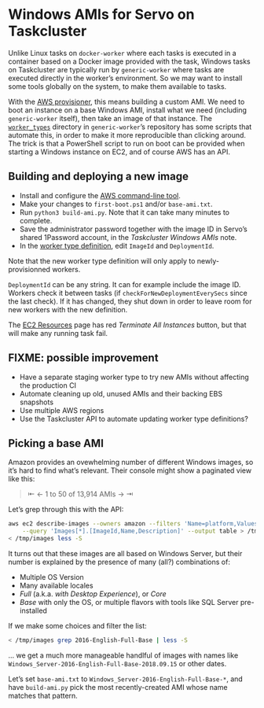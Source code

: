 # Windows AMIs for Servo on Taskcluster

Unlike Linux tasks on `docker-worker` where each tasks is executed in a container
based on a Docker image provided with the task,
Windows tasks on Taskcluster are typically run by `generic-worker`
where tasks are executed directly in the worker’s environment.
So we may want to install some tools globally on the system, to make them available to tasks.

With the [AWS provisioner], this means building a custom AMI.
We need to boot an instance on a base Windows AMI,
install what we need (including `generic-worker` itself),
then take an image of that instance.
The [`worker_types`] directory in `generic-worker`’s repository
has some scripts that automate this,
in order to make it more reproducible than clicking around.
The trick is that a PowerShell script to run on boot can be provided
when starting a Windows instance on EC2, and of course AWS has an API.

[AWS provisioner]: https://docs.taskcluster.net/docs/reference/integrations/aws-provisioner/references/api
[`worker_types`]: https://github.com/taskcluster/generic-worker/blob/master/worker_types/


## Building and deploying a new image

* Install and configure the [AWS command-line tool].
* Make your changes to `first-boot.ps1` and/or `base-ami.txt`.
* Run `python3 build-ami.py`. Note that it can take many minutes to complete.
* Save the administrator password together with the image ID
  in Servo’s shared 1Password account, in the *Taskcluster Windows AMIs* note.
* In the [worker type definition], edit `ImageId` and `DeploymentId`.

Note that the new worker type definition will only apply to newly-provisionned workers.

`DeploymentId` can be any string. It can for example include the image ID.
Workers check it between tasks (if `checkForNewDeploymentEverySecs` since the last check).
If it has changed, they shut down in order to leave room for new workers with the new definition.

The [EC2 Resources] page has red *Terminate All Instances* button,
but that will make any running task fail.

[AWS command-line tool]: https://docs.aws.amazon.com/cli/latest/userguide/cli-chap-welcome.html
[worker type definition]: https://tools.taskcluster.net/aws-provisioner/servo-win2016/edit
[EC2 Resources]: https://tools.taskcluster.net/aws-provisioner/servo-win2016/resources


## FIXME: possible improvement

* Have a separate staging worker type to try new AMIs without affecting the production CI
* Automate cleaning up old, unused AMIs and their backing EBS snapshots
* Use multiple AWS regions
* Use the Taskcluster API to automate updating worker type definitions?


## Picking a base AMI

Amazon provides an ovewhelming number of different Windows images,
so it’s hard to find what’s relevant.
Their console might show a paginated view like this:

> ⇤ ← 1 to 50 of 13,914 AMIs → ⇥

Let’s grep through this with the API:

```sh
aws ec2 describe-images --owners amazon --filters 'Name=platform,Values=windows' \
    --query 'Images[*].[ImageId,Name,Description]' --output table > /tmp/images
< /tmp/images less -S
```

It turns out that these images are all based on Windows Server,
but their number is explained by the presence of many (all?) combinations of:

* Multiple OS Version
* Many available locales
* *Full* (a.k.a. *with Desktop Experience*), or *Core*
* *Base* with only the OS, or multiple flavors with tools like SQL Server pre-installed

If we make some choices and filter the list:

```sh
< /tmp/images grep 2016-English-Full-Base | less -S
```

… we get a much more manageable handlful of images with names like
`Windows_Server-2016-English-Full-Base-2018.09.15` or other dates.

Let’s set `base-ami.txt` to `Windows_Server-2016-English-Full-Base-*`,
and have `build-ami.py` pick the most recently-created AMI whose name matches that pattern.